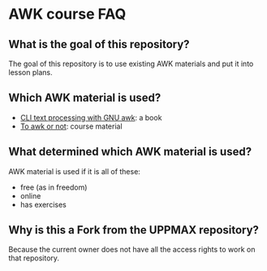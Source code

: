 # AWK course FAQ

## What is the goal of this repository?

The goal of this repository is to use existing AWK materials
and put it into lesson plans.

## Which AWK material is used?

* [CLI text processing with GNU awk](https://learnbyexample.github.io/learn_gnuawk/): a book
* [To awk or not](https://pmitev.github.io/to-awk-or-not): course material

## What determined which AWK material is used?

AWK material is used if it is all of these:

* free (as in freedom)
* online
* has exercises

## Why is this a Fork from the UPPMAX repository?

Because the current owner does not have all
the access rights to work on that repository.
